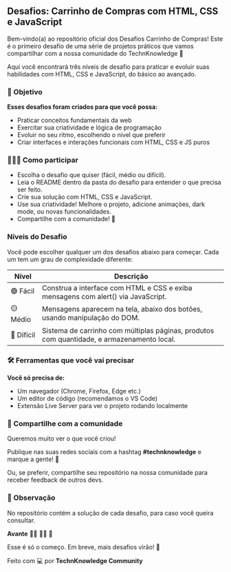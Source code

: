 ## Desafios: Carrinho de Compras com HTML, CSS e JavaScript

Bem-vindo(a) ao repositório oficial dos Desafios Carrinho de Compras!
Este é o primeiro desafio de uma série de projetos práticos que vamos compartilhar com a nossa comunidade do TechnKnowledge 🚀

Aqui você encontrará três níveis de desafio para praticar e evoluir suas habilidades com HTML, CSS e JavaScript, do básico ao avançado.

### 🎯 Objetivo

**Esses desafios foram criados para que você possa:**

- Praticar conceitos fundamentais da web
- Exercitar sua criatividade e lógica de programação
- Evoluir no seu ritmo, escolhendo o nível que preferir
- Criar interfaces e interações funcionais com HTML, CSS e JS puros

### 👨‍💻🚀 Como participar

- Escolha o desafio que quiser (fácil, médio ou difícil).
- Leia o README dentro da pasta do desafio para entender o que precisa ser feito.
- Crie sua solução com HTML, CSS e JavaScript.
- Use sua criatividade! Melhore o projeto, adicione animações, dark mode, ou novas funcionalidades.
- Compartilhe com a comunidade! 💬

### Níveis do Desafio

Você pode escolher qualquer um dos desafios abaixo para começar. Cada um tem um grau de complexidade diferente:

| Nível      | Descrição                                                                                  |
| ---------- | ------------------------------------------------------------------------------------------ |
| 🟢 Fácil   | Construa a interface com HTML e CSS e exiba mensagens com alert() via JavaScript.          |
| 🟡 Médio   | Mensagens aparecem na tela, abaixo dos botões, usando manipulação do DOM.                  |
| 🔴 Difícil | Sistema de carrinho com múltiplas páginas, produtos com quantidade, e armazenamento local. |

### 🛠️ Ferramentas que você vai precisar

**Você só precisa de:**

- Um navegador (Chrome, Firefox, Edge etc.)
- Um editor de código (recomendamos o VS Code)
- Extensão Live Server para ver o projeto rodando localmente

### 📣 Compartilhe com a comunidade

Queremos muito ver o que você criou!

Publique nas suas redes sociais com a hashtag **#technknowledge** e marque a gente! 🚀

Ou, se preferir, compartilhe seu repositório na nossa comunidade para receber feedback de outros devs.

### 🚨 Observação

No repositório contém a solução de cada desafio, para caso você queira consultar.

**Avante** 👨‍💻 👩‍💻 🚀

Esse é só o começo. Em breve, mais desafios virão! 💜

Feito com 💻 por **TechnKnowledge Community**
